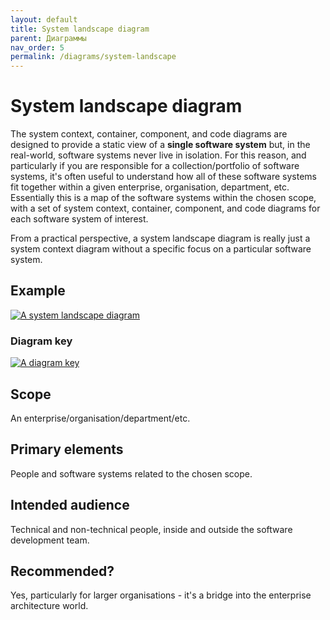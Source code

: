 ```yaml
---
layout: default
title: System landscape diagram
parent: Диаграммы
nav_order: 5
permalink: /diagrams/system-landscape
---
```


# System landscape diagram

The system context, container, component, and code diagrams are designed to provide a static view of
a __single software system__ but, in the real-world, software systems never live in isolation. For this reason,
and particularly if you are responsible for a collection/portfolio of software systems,
it's often useful to understand how all of these software systems fit together within a given enterprise, 
organisation, department, etc. Essentially this is a map of the software systems within the chosen scope, with a
set of system context, container, component, and code diagrams for each software system of interest.

From a practical perspective, a system landscape diagram is really just a system context diagram without a
specific focus on a particular software system.

## Example

[![A system landscape diagram](https://static.structurizr.com/workspace/28201/diagrams/SystemLandscape.png)](https://static.structurizr.com/workspace/28201/diagrams/SystemLandscape.png)

### Diagram key

[![A diagram key](https://static.structurizr.com/workspace/28201/diagrams/SystemLandscape-key.png)](https://static.structurizr.com/workspace/28201/diagrams/SystemLandscape-key.png)

## Scope

An enterprise/organisation/department/etc.

## Primary elements

People and software systems related to the chosen scope.

## Intended audience

Technical and non-technical people, inside and outside the software development team.

## Recommended?

Yes, particularly for larger organisations - it's a bridge into the enterprise architecture world.